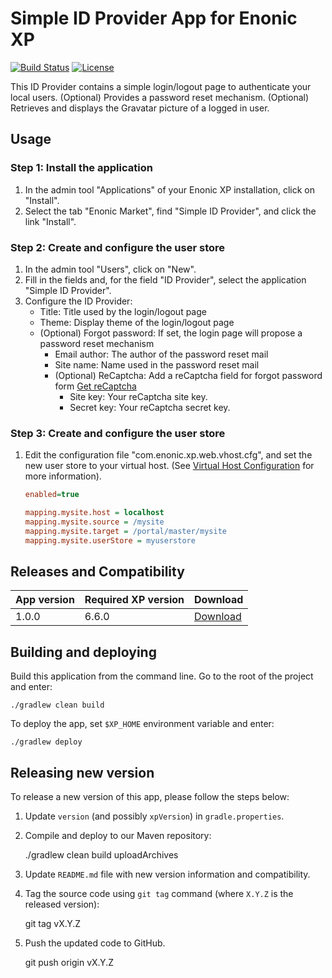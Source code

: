 # Simple ID Provider App for Enonic XP

[![Build Status](https://travis-ci.org/enonic/app-simple-idprovider.svg?branch=master)](https://travis-ci.org/enonic/app-simple-idprovider)
[![License](https://img.shields.io/github/license/enonic/app-simple-idprovider.svg)](http://www.apache.org/licenses/LICENSE-2.0.html)

This ID Provider contains a simple login/logout page to authenticate your local users.
(Optional) Provides a password reset mechanism. 
(Optional) Retrieves and displays the Gravatar picture of a logged in user.

## Usage

### Step 1: Install the application
1. In the admin tool "Applications" of your Enonic XP installation, click on "Install". 
2. Select the tab "Enonic Market", find "Simple ID Provider", and click the link "Install".

### Step 2: Create and configure the user store
1. In the admin tool "Users", click on "New".
2. Fill in the fields and, for the field "ID Provider", select the application "Simple ID Provider".
3. Configure the ID Provider:
    * Title: Title used by the login/logout page
    * Theme: Display theme of the login/logout page
    * (Optional) Forgot password: If set, the login page will propose a password reset mechanism
        * Email author: The author of the password reset mail
        * Site name: Name used in the password reset mail
        * (Optional) ReCaptcha: Add a reCaptcha field for forgot password form [Get reCaptcha](https://www.google.com/recaptcha/admin)
            * Site key: Your reCaptcha site key.  
            * Secret key: Your reCaptcha secret key.
            
### Step 3: Create and configure the user store
1. Edit the configuration file "com.enonic.xp.web.vhost.cfg", and set the new user store to your virtual host.
(See [Virtual Host Configuration](http://xp.readthedocs.io/en/stable/operations/configuration.html#configuration-vhost) for more information).

    ```ini
    enabled=true  
    
    mapping.mysite.host = localhost
    mapping.mysite.source = /mysite
    mapping.mysite.target = /portal/master/mysite
    mapping.mysite.userStore = myuserstore
    ```


## Releases and Compatibility

| App version | Required XP version | Download |
| ----------- | ------------------- | -------- |
| 1.0.0 | 6.6.0 | [Download](http://repo.enonic.com/public/com/enonic/app/simpleidprovider/1.0.0/simpleidprovider-1.0.0.jar) |


## Building and deploying

Build this application from the command line. Go to the root of the project and enter:

    ./gradlew clean build

To deploy the app, set `$XP_HOME` environment variable and enter:

    ./gradlew deploy


## Releasing new version

To release a new version of this app, please follow the steps below:

1. Update `version` (and possibly `xpVersion`) in  `gradle.properties`.

2. Compile and deploy to our Maven repository:

    ./gradlew clean build uploadArchives

3. Update `README.md` file with new version information and compatibility.

4. Tag the source code using `git tag` command (where `X.Y.Z` is the released version):

    git tag vX.Y.Z

5. Push the updated code to GitHub.

    git push origin vX.Y.Z
